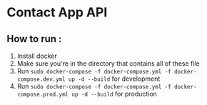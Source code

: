 # Contact App API

## How to run :
1. Install docker
2. Make sure you're in the directory that contains all of these file
3. Run `sudo docker-compose -f docker-compose.yml -f docker-compose.dev.yml up -d --build` for development
4. Run `sudo docker-compose -f docker-compose.yml -f docker-compose.prod.yml up -d --build` for production
